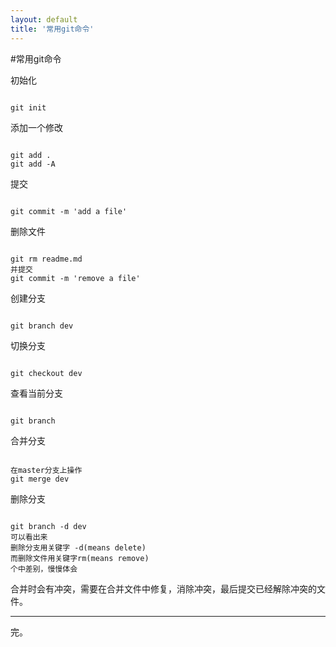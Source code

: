 ```yaml
---
layout: default
title: '常用git命令'
---
```

#常用git命令
<p>初始化</p>
<pre><code>
git init
</code></pre>
<p>添加一个修改</p>
<pre><code>
git add .
git add -A
</code></pre>
<p>提交</p>
<pre><code>
git commit -m 'add a file'
</code></pre>
<p>删除文件</p>
<pre><code>
git rm readme.md
并提交
git commit -m 'remove a file'
</code></pre>
<p>创建分支</p>
<pre><code>
git branch dev
</code></pre>
<p>切换分支</p>
<pre><code>
git checkout dev
</code></pre>
<p>查看当前分支</p>
<pre><code>
git branch
</code></pre>
<p>合并分支</p>
<pre><code>
在master分支上操作
git merge dev
</code></pre>
<p>删除分支</p>
<pre><code>
git branch -d dev
可以看出来
删除分支用关键字 -d(means delete)
而删除文件用关键字rm(means remove)
个中差别，慢慢体会
</code></pre>
合并时会有冲突，需要在合并文件中修复，消除冲突，最后提交已经解除冲突的文件。
<hr/>
完。

